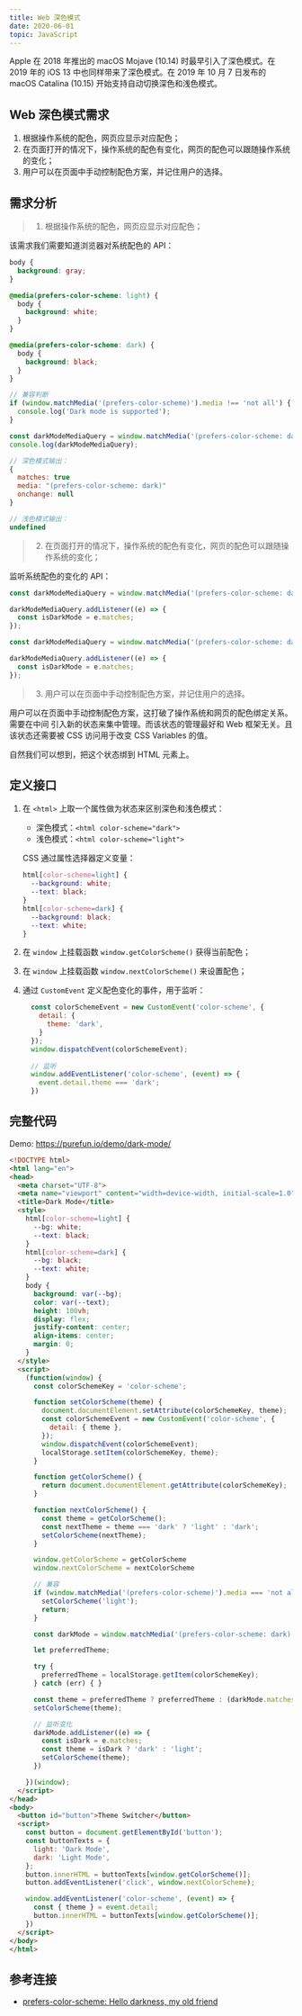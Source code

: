 ```yaml
---
title: Web 深色模式
date: 2020-06-01
topic: JavaScript
---
```


Apple 在 2018 年推出的 macOS Mojave (10.14) 时最早引入了深色模式。在 2019 年的
iOS 13 中也同样带来了深色模式。在 2019 年 10 月 7 日发布的 macOS Catalina
(10.15) 开始支持自动切换深色和浅色模式。

## Web 深色模式需求

1. 根据操作系统的配色，网页应显示对应配色；
2. 在页面打开的情况下，操作系统的配色有变化，网页的配色可以跟随操作系统的变化；
3. 用户可以在页面中手动控制配色方案，并记住用户的选择。

## 需求分析

> 1. 根据操作系统的配色，网页应显示对应配色；

该需求我们需要知道浏览器对系统配色的 API：

```css title="CSS 获取系统配色"
body {
  background: gray;
}

@media(prefers-color-scheme: light) {
  body {
    background: white;
  }
}

@media(prefers-color-scheme: dark) {
  body {
    background: black;
  }
}
```

```js title="JavaScript 获取系统配色"
// 兼容判断
if (window.matchMedia('(prefers-color-scheme)').media !== 'not all') {
  console.log('Dark mode is supported');
}

const darkModeMediaQuery = window.matchMedia('(prefers-color-scheme: dark)');
console.log(darkModeMediaQuery);

// 深色模式输出：
{
  matches: true
  media: "(prefers-color-scheme: dark)"
  onchange: null
}

// 浅色模式输出：
undefined

```

> 2. 在页面打开的情况下，操作系统的配色有变化，网页的配色可以跟随操作系统的变化；

监听系统配色的变化的 API：

```js
const darkModeMediaQuery = window.matchMedia('(prefers-color-scheme: dark)');

darkModeMediaQuery.addListener((e) => {
  const isDarkMode = e.matches;
});
```

```js
const darkModeMediaQuery = window.matchMedia('(prefers-color-scheme: dark)');

darkModeMediaQuery.addListener((e) => {
  const isDarkMode = e.matches;
});
```

> 3. 用户可以在页面中手动控制配色方案，并记住用户的选择。

用户可以在页面中手动控制配色方案，这打破了操作系统和网页的配色绑定关系。需要在中间
引入新的状态来集中管理。而该状态的管理最好和 Web 框架无关。且该状态还需要被 CSS
访问用于改变 CSS Variables 的值。

自然我们可以想到，把这个状态绑到 HTML 元素上。


## 定义接口

1. 在 `<html>` 上取一个属性做为状态来区别深色和浅色模式：
   - 深色模式：`<html color-scheme="dark">`
   - 浅色模式：`<html color-scheme="light">`

   CSS 通过属性选择器定义变量：

   ```css
   html[color-scheme=light] {
     --background: white;
     --text: black;
   }
   html[color-scheme=dark] {
     --background: black;
     --text: white;
   }
2. 在 `window` 上挂载函数 `window.getColorScheme()` 获得当前配色；
3. 在 `window` 上挂载函数 `window.nextColorScheme()` 来设置配色；
4. 通过 `CustomEvent` 定义配色变化的事件，用于监听：
   ```js
     const colorSchemeEvent = new CustomEvent('color-scheme', {
       detail: {
         theme: 'dark',
       }
     });
     window.dispatchEvent(colorSchemeEvent);
 
     // 监听
     window.addEventListener('color-scheme', (event) => {
       event.detail.theme === 'dark';
     })
   ```

## 完整代码

Demo: <https://purefun.io/demo/dark-mode/>

```html title="dark-mode.html"
<!DOCTYPE html>
<html lang="en">
<head>
  <meta charset="UTF-8">
  <meta name="viewport" content="width=device-width, initial-scale=1.0">
  <title>Dark Mode</title>
  <style>
    html[color-scheme=light] {
      --bg: white;
      --text: black;
    }
    html[color-scheme=dark] {
      --bg: black;
      --text: white;
    }
    body {
      background: var(--bg);
      color: var(--text);
      height: 100vh;
      display: flex;
      justify-content: center;
      align-items: center;
      margin: 0;
    }
  </style>
  <script>
    (function(window) {
      const colorSchemeKey = 'color-scheme';

      function setColorScheme(theme) {
        document.documentElement.setAttribute(colorSchemeKey, theme);
        const colorSchemeEvent = new CustomEvent('color-scheme', {
          detail: { theme },
        });
        window.dispatchEvent(colorSchemeEvent);
        localStorage.setItem(colorSchemeKey, theme);
      }

      function getColorScheme() {
        return document.documentElement.getAttribute(colorSchemeKey);
      }

      function nextColorScheme() {
        const theme = getColorScheme();
        const nextTheme = theme === 'dark' ? 'light' : 'dark';
        setColorScheme(nextTheme);
      }

      window.getColorScheme = getColorScheme
      window.nextColorScheme = nextColorScheme

      // 兼容
      if (window.matchMedia('(prefers-color-scheme)').media === 'not all') {
        setColorScheme('light');
        return;
      }

      const darkMode = window.matchMedia('(prefers-color-scheme: dark)');

      let preferredTheme;

      try {
        preferredTheme = localStorage.getItem(colorSchemeKey);
      } catch (err) { }

      const theme = preferredTheme ? preferredTheme : (darkMode.matches ? 'dark' : 'light');
      setColorScheme(theme);

      // 监听变化
      darkMode.addListener((e) => {
        const isDark = e.matches;
        const theme = isDark ? 'dark' : 'light';
        setColorScheme(theme);
      })

    })(window);
  </script>
</head>
<body>
  <button id="button">Theme Switcher</button>
  <script>
    const button = document.getElementById('button');
    const buttonTexts = {
      light: 'Dark Mode',
      dark: 'Light Mode',
    };
    button.innerHTML = buttonTexts[window.getColorScheme()];
    button.addEventListener('click', window.nextColorScheme);

    window.addEventListener('color-scheme', (event) => {
      const { theme } = event.detail;
      button.innerHTML = buttonTexts[window.getColorScheme()];
    })
  </script>
</body>
</html>
```

## 参考连接

- [prefers-color-scheme: Hello darkness, my old friend](https://web.dev/prefers-color-scheme/)
